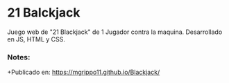 # 21 Balckjack

Juego web de "21 Blackjack" de 1 Jugador contra la maquina.
Desarrollado en JS, HTML y CSS.




### Notes:
+Publicado en:
https://mgrippo11.github.io/Blackjack/
